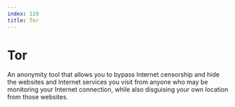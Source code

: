 ```yaml
---
index: 119
title: Tor
---
```

# Tor

An anonymity tool that allows you to bypass Internet censorship and hide the websites and Internet services you visit from anyone who may be monitoring your Internet connection, while also disguising your own location from those websites.
